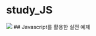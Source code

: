 # study_JS


<img src="https://img.shields.io/badge/-JavaScript-F7DF1E?style=flat-square&logo=javascript&logoColor=white"> 
## Javascript를 활용한 실전 예제
